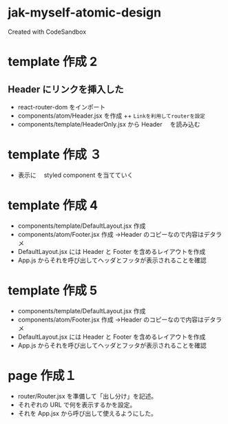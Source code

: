 # jak-myself-atomic-design

Created with CodeSandbox

# template 作成 2

## Header にリンクを挿入した

- react-router-dom をインポート
- components/atom/Header.jsx を作成
  ++ `Linkを利用してrouterを設定`
- components/template/HeaderOnly.jsx から Header 　を読み込む

# template 作成 ３

- 表示に　 styled component を当てていく

# template 作成 4

- components/template/DefaultLayout.jsx 作成
- components/atom/Footer.jsx 作成 →Header のコピーなので内容はデタラメ
- DefaultLayout.jsx には Header と Footer を含めるレイアウトを作成
- App.js からそれを呼び出してヘッダとフッタが表示されることを確認

# template 作成 5

- components/template/DefaultLayout.jsx 作成
- components/atom/Footer.jsx 作成 →Header のコピーなので内容はデタラメ
- DefaultLayout.jsx には Header と Footer を含めるレイアウトを作成
- App.js からそれを呼び出してヘッダとフッタが表示されることを確認

# page 作成１

- router/Router.jsx を準備して「出し分け」を記述。
- それぞれの URL で何を表示するかを設定。
- それを App.jsx から呼び出して使えるようにした。
